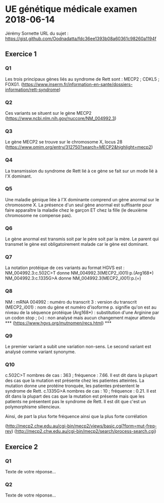 # UE génétique médicale examen 2018-06-14
Jérémy Sornette
URL du sujet : https://gist.github.com/Oodnadatta/fdc36ee1393b08a60361c98260a1194f
## Exercice 1

### Q1
Les trois principaux gènes liés au syndrome de Rett sont : MECP2 ; CDKL5 ; FOXG1. (https://www.inserm.fr/information-en-sante/dossiers-information/rett-syndrome)

### Q2
Ces variants se situent sur le gène MECP2 (https://www.ncbi.nlm.nih.gov/nuccore/NM_004992.3)

### Q3
Le gène MECP2 se trouve sur le chromosome X, locus 28 (https://www.omim.org/entry/312750?search=MECP2&highlight=mecp2)

### Q4
La transmission du syndrome de Rett lié à ce gène se fait sur un mode lié à l'X dominant.

### Q5
Une maladie génique liée à l'X dominante comprend un gène anormal sur le chromosome X. La présence d'un seul gène anormal est suffisante pour faire apparaître la maladie chez le garçon ET chez la fille (le deuxième chromosome ne compense pas).

### Q6
Le gène anormal est transmis soit par le père soit par la mère. Le parent qui transmet le gène est obligatoirement malade car le gène est dominant.

### Q7
La notation protéique de ces variants au format HGVS est :
NM_004992.3:c.502C>T  donne NM_004992.3(MECP2_i001):p.(Arg168*)
NM_004992.3:c.1335G>A donne NM_004992.3(MECP2_i001):p.(=)

### Q8
NM : mRNA
004992 : numéro du transcrit
3 : version du transcrit
(MECP2_i001) : nom du gène et numéro d'isoforme 
p. signifie qu'on est au niveau de la séquence protéique
(Arg168*) : substitution d'une Arginine par un codon stop ; (=) : non analysé mais aucun changement majeur attendu
*** (https://www.hgvs.org/mutnomen/recs.html) ***

### Q9
Le premier variant a subit une variation non-sens.
Le second variant est analysé comme variant synonyme.

### Q10
c.502C>T	nombres de cas : 363 ;	fréquence : 7.66. Il est dit dans la plupart des cas que la mutation est présente chez les patientes atteintes. La mutation donne une protéine tronquée, les patientes présentent le syndrome de Rett.
c.1335G>A	nombres de cas : 10	;   fréquence : 0.21. Il est dit dans la plupart des cas que la mutation est présente mais que les patients ne présentent pas le syndrome de Rett. Il est dit que c'est un polymorphisme siliencieux.

Ainsi, de part la plus forte fréquence ainsi que la plus forte corrélation

(http://mecp2.chw.edu.au/cgi-bin/mecp2/views/basic.cgi?form=mut-freq-rev)
(http://mecp2.chw.edu.au/cgi-bin/mecp2/search/process-search.cgi)



## Exercice 2
### Q1
Texte de votre réponse…
### Q2
Texte de votre réponse…
